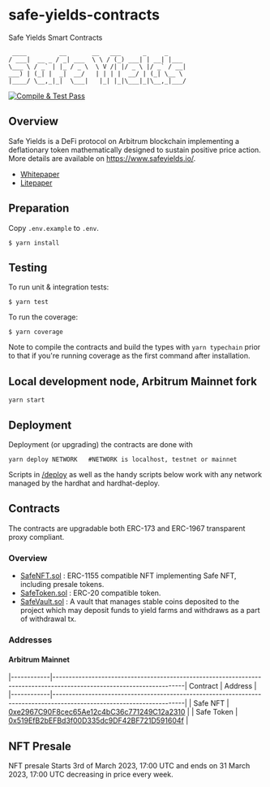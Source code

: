 # safe-yields-contracts
Safe Yields Smart Contracts
```
 ____         __       __   ___      _     _
/ ___|  __ _ / _| ___  \ \ / (_) ___| | __| |___
\___ \ / _` | |_ / _ \  \ V /| |/ _ \ |/ _` / __|
___) | (_| |  _|  __/   | | | |  __/ | (_| \__ \
|____/ \__,_|_|  \___|   |_| |_|\___|_|\__,_|___/
```

[![Compile & Test Pass](https://github.com/Safe-Yields/safe-yields-contracts/actions/workflows/test.yml/badge.svg)](https://github.com/Safe-Yields/safe-yields-contracts/actions/workflows/test.yml)

## Overview

Safe Yields is a DeFi protocol on Arbitrum blockchain implementing a deflationary token mathematically
designed to sustain positive price action.
More details are available on https://www.safeyields.io/.

- [Whitepaper](https://www.safeyields.io/safeyields_whitepaper.pdf)
- [Litepaper](https://www.safeyields.io/safeyields_litepaper.pdf)

## Preparation

Copy `.env.example` to `.env`.

```shell
$ yarn install
```

## Testing

To run unit & integration tests:

```shell
$ yarn test
```

To run the coverage:

```shell
$ yarn coverage
```

Note to compile the contracts and build the types with `yarn typechain` prior to that if you're running
coverage as the
first command after installation.

## Local development node, Arbitrum Mainnet fork

```shell
yarn start
```

## Deployment

Deployment (or upgrading) the contracts are done with

```shell
yarn deploy NETWORK   #NETWORK is localhost, testnet or mainnet
```

Scripts in [/deploy](./deploy) as well as the handy scripts below work with any network managed by the hardhat and
hardhat-deploy.

## Contracts

The contracts are upgradable both ERC-173 and ERC-1967 transparent proxy compliant.

### Overview

- [SafeNFT.sol](contracts%2FSafeNFT.sol) : ERC-1155 compatible NFT implementing Safe NFT, including presale tokens.
- [SafeToken.sol](contracts%2FSafeToken.sol) : ERC-20 compatible token.
- [SafeVault.sol](contracts%2FSafeVault.sol) : A vault that manages stable coins deposited to the project which may
  deposit
  funds to yield farms and withdraws as a part of withdrawal tx.

### Addresses

#### Arbitrum Mainnet

|------------|----------------------------------------------------------------------------------------------------------------------|
Contract | Address |
|------------|----------------------------------------------------------------------------------------------------------------------|
| Safe
NFT | [0xe2967C90F8cec65Ae12c4bC36c771249C12a2310](https://arbiscan.io/address/0xe2967C90F8cec65Ae12c4bC36c771249C12a2310) |
| Safe
Token | [0x519EfB2bEFBd3f00D335dc9DF42BF721D591604f](https://arbiscan.io/address/0x519EfB2bEFBd3f00D335dc9DF42BF721D591604f) |

###

## NFT Presale

NFT presale Starts 3rd of March 2023, 17:00 UTC and ends on 31 March 2023, 17:00 UTC decreasing in price every week.

